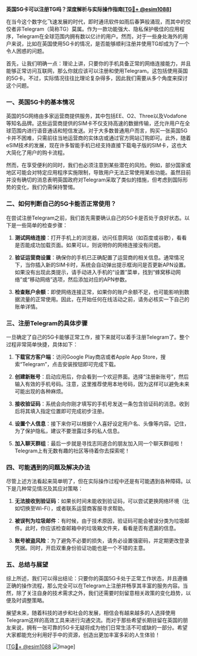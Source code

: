 **英国5G卡可以注册TG吗？深度解析与实际操作指南[[TG💪+ @esim1088](https://t.me/s/esim1088)]**

在当今这个数字化飞速发展的时代，即时通讯软件如雨后春笋般涌现，而其中的佼佼者非Telegram（简称TG）莫属。作为一款功能强大、隐私保护极佳的应用程序，Telegram在全球范围内拥有数以亿计的用户。然而，对于一些身处海外的用户来说，比如在英国使用5G卡的情况，是否能够顺利注册并使用TG却成为了一个令人困惑的问题。

首先，让我们明确一点：理论上讲，只要你的手机具备正常的网络连接能力，并且能够正常访问互联网，那么你就应该可以注册和使用Telegram。这包括使用英国的5G卡。不过，实际情况往往比理论复杂得多，因此我们需要从多个角度来探讨这个问题。

### **一、英国5G卡的基本情况**

英国的5G网络由多家运营商提供服务，其中包括EE、O2、Three以及Vodafone等知名品牌。这些运营商提供的SIM卡不仅支持高速的数据传输，还允许用户在全球范围内进行语音通话和短信发送。对于大多数普通用户而言，购买一张英国5G卡并不困难，只需前往当地运营商的实体店或通过官方网站订购即可。此外，随着eSIM技术的发展，现在许多智能手机已经支持直接下载电子版的SIM卡，这也大大简化了用户的购卡流程。

然而，在享受便利的同时，我们也必须注意到某些潜在的风险。例如，部分国家或地区可能会对特定应用程序实施限制，导致用户无法正常使用某些功能。虽然目前并没有确切的消息表明英国政府对Telegram采取了类似的措施，但考虑到国际形势的变化，我们仍需保持警惕。

### **二、如何判断自己的5G卡能否正常使用？**

在尝试注册Telegram之前，我们首先需要确认自己的5G卡是否处于良好状态。以下是一些简单的检查步骤：

1. **测试网络连接**：打开手机上的浏览器，访问任意网站（如百度或谷歌），看看是否能成功加载页面。如果可以，则说明你的网络连接没有问题。
   
2. **验证运营商设置**：确保你的手机已正确配置了运营商的相关信息。通常情况下，当你插入新的SIM卡时，系统会自动弹出提示框询问是否更新APN设置。如果没有出现此类提示，请手动进入手机的“设置”菜单，找到“蜂窝移动网络”或“移动网络”选项，然后添加对应的APN参数。

3. **检查账户余额**：即使网络连接正常，如果你的账户余额不足，也可能影响到数据流量的正常使用。因此，在开始任何在线活动之前，请务必核实一下自己的账单详情。

### **三、注册Telegram的具体步骤**

一旦确定了自己的5G卡能够正常工作，接下来就可以着手注册Telegram了。整个过程非常简单快捷，具体如下：

1. **下载官方客户端**：访问Google Play商店或者Apple App Store，搜索“Telegram”，点击安装按钮即可完成下载。

2. **创建新账号**：启动应用后，你会看到一个欢迎界面。选择“注册新账号”，然后输入有效的手机号码。注意，这里推荐使用本地号码，因为这样可以避免未来可能出现的各种麻烦。

3. **接收验证码**：系统会向你刚才填写的手机号发送一条包含验证码的消息。收到后将其填入指定位置即可完成初步注册。

4. **设置个人信息**：接下来你可以根据个人喜好设定用户名、头像等内容。记住，为了保护隐私，建议不要泄露过多的私人信息。

5. **加入聊天群组**：最后一步就是寻找志同道合的朋友加入同一个聊天群组啦！Telegram上有无数有趣的社区等待着你去探索呢！

### **四、可能遇到的问题及解决办法**

尽管上述方法看起来简单明了，但在实际操作过程中还是有可能遇到各种障碍。以下是几种常见情况及其应对策略：

1. **无法接收到验证码**：如果长时间未能收到验证码，可以尝试更换网络环境（比如切换至Wi-Fi），或者联系运营商客服寻求帮助。

2. **被误判为垃圾邮件**：有时候，由于技术原因，验证码可能会被误分类为垃圾邮件。此时，你应该检查邮箱中的垃圾箱文件夹，看看是否有遗漏的信息。

3. **账号被盗风险**：为了避免不必要的损失，请务必设置强密码，并定期更改登录凭据。同时，开启双重身份验证功能也是一个不错的主意。

### **五、总结与展望**

综上所述，我们可以得出结论：只要你的英国5G卡处于正常工作状态，并且遵循正确的操作流程，那么完全可以在Telegram上注册并畅享其丰富的服务内容。当然，除了关注自身的技术需求之外，我们还需要时刻留意相关政策的变化趋势，以便及时调整策略。

展望未来，随着科技的进步和社会的发展，相信会有越来越多的人选择使用Telegram这样的高效工具来进行沟通交流。而对于那些希望长期驻留在英国的朋友来说，拥有一张可靠的5G卡无疑将成为他们日常生活不可或缺的一部分。希望大家都能充分利用好手中的资源，创造出更加丰富多彩的人生体验！

[[TG💪+ @esim1088](https://t.me/s/esim1088) ![Image](https://i.postimg.cc/4NQfJmqS/Snipaste-2025-05-13-00-14-12.png)]
